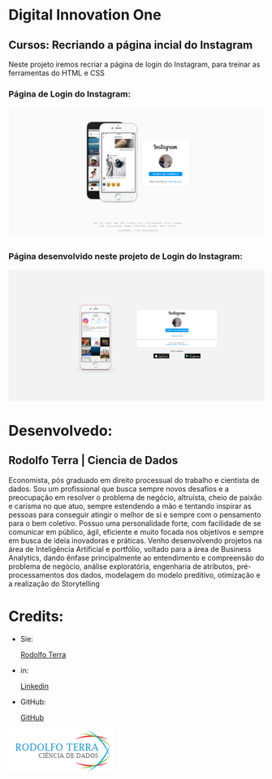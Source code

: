 # Digital Innovation One

## Cursos: Recriando a página incial do Instagram


Neste projeto iremos recriar a página de login do Instagram, para treinar as ferramentas do HTML e CSS


### Página de Login do Instagram:

![Instagram](https://raw.githubusercontent.com/rodolffoterra/create_page_instagram/main/ims/page%20do%20Instagram.png)


### Página desenvolvido neste projeto de Login do Instagram:


![Instagram](https://raw.githubusercontent.com/rodolffoterra/create_page_instagram/main/ims/meu%20projeto.png)




# Desenvolvedo:

## Rodolfo Terra | Ciencia de Dados

Economista, pós graduado em direito processual do trabalho e cientista de dados. Sou um profissional que busca sempre novos desafios e a preocupação em resolver o problema de negócio, altruísta, cheio de paixão e carisma no que atuo, sempre estendendo a mão e tentando inspirar as pessoas para conseguir atingir o melhor de si e sempre com o pensamento para o bem coletivo. Possuo uma personalidade forte, com facilidade de se comunicar em público, ágil, eficiente e muito focada nos objetivos e sempre em busca de ideia inovadoras e práticas. Venho desenvolvendo projetos na área de Inteligência Artificial e  portfólio,  voltado para a área de Business Analytics, dando ênfase principalmente ao entendimento e compreensão do problema de negócio, análise exploratória, engenharia de atributos, pré-processamentos dos dados, modelagem do modelo preditivo, otimização e a realização do Storytelling


# Credits:

 * Sie:
	<p style="text-align: left;"><a href="http://www.rodolfoterra.com">Rodolfo Terra</a></p>

 * in:
	<p style="text-align: left;"><a href="https://www.linkedin.com/in/rodolffoterra/">Linkedin</a></p>
   
 * GitHub:
	<p style="text-align: left;"><a href="https://github.com/rodolffoterra">GitHub</a></p>

 ![Ciência de Dados](https://raw.githubusercontent.com/rodolffoterra/Project_KPIs/main/imagem/logo.png)
